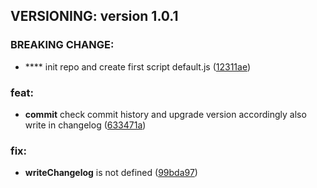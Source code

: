 ## VERSIONING: version 1.0.1

### BREAKING CHANGE:
- ****  init repo and create first script default.js ([12311ae](http://test.com))
### feat:
- **commit**  check commit history and upgrade version accordingly also write in changelog ([633471a](http://test.com))
### fix:
- **writeChangelog**  is not defined ([99bda97](http://test.com))

